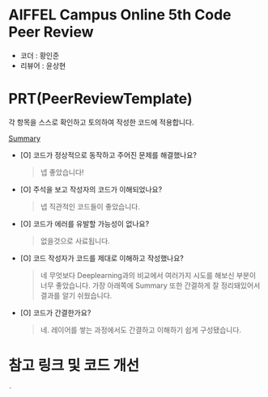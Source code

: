 # AIFFEL Campus Online 5th Code Peer Review
- 코더 : 황인준
- 리뷰어 : 윤상현

# PRT(PeerReviewTemplate) 
각 항목을 스스로 확인하고 토의하여 작성한 코드에 적용합니다.

[Summary](Summary.png)

- [O] 코드가 정상적으로 동작하고 주어진 문제를 해결했나요?
  > 넵 좋았습니다!
- [O] 주석을 보고 작성자의 코드가 이해되었나요?
  > 넵 직관적인 코드들이 좋았습니다.
- [O] 코드가 에러를 유발할 가능성이 없나요?
  > 없을것으로 사료됩니다.
- [O] 코드 작성자가 코드를 제대로 이해하고 작성했나요?
  > 네 무엇보다 Deeplearning과의 비교에서 여러가지 시도를 해보신 부분이 너무 좋았습니다.
  > 가장 아래쪽에 Summary 또한 간결하게 잘 정리돼있어서 결과를 알기 쉬웠습니다.
- [O] 코드가 간결한가요?
  > 네. 레이어를 쌓는 과정에서도 간결하고 이해하기 쉽게 구성됐습니다.


# 참고 링크 및 코드 개선
```python
-
```
